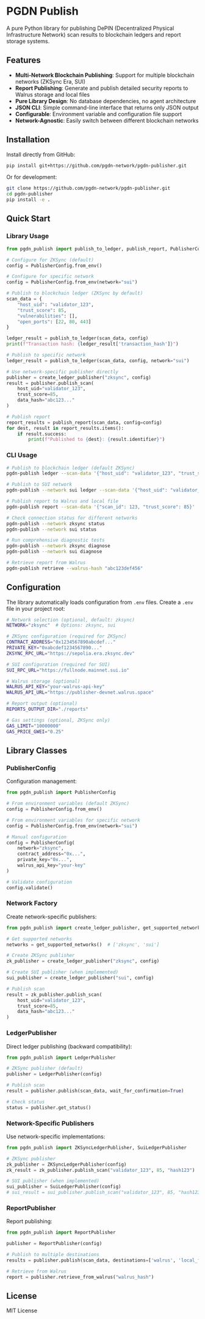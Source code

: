 # PGDN Publish

A pure Python library for publishing DePIN (Decentralized Physical Infrastructure Network) scan results to blockchain ledgers and report storage systems.

## Features

- **Multi-Network Blockchain Publishing**: Support for multiple blockchain networks (ZKSync Era, SUI)
- **Report Publishing**: Generate and publish detailed security reports to Walrus storage and local files
- **Pure Library Design**: No database dependencies, no agent architecture
- **JSON CLI**: Simple command-line interface that returns only JSON output
- **Configurable**: Environment variable and configuration file support
- **Network-Agnostic**: Easily switch between different blockchain networks

## Installation

Install directly from GitHub:
```bash
pip install git+https://github.com/pgdn-network/pgdn-publisher.git
```

Or for development:
```bash
git clone https://github.com/pgdn-network/pgdn-publisher.git
cd pgdn-publisher
pip install -e .
```

## Quick Start

### Library Usage

```python
from pgdn_publish import publish_to_ledger, publish_report, PublisherConfig, create_ledger_publisher

# Configure for ZKSync (default)
config = PublisherConfig.from_env()

# Configure for specific network
config = PublisherConfig.from_env(network="sui")

# Publish to blockchain ledger (ZKSync by default)
scan_data = {
    "host_uid": "validator_123",
    "trust_score": 85,
    "vulnerabilities": [],
    "open_ports": [22, 80, 443]
}

ledger_result = publish_to_ledger(scan_data, config)
print(f"Transaction hash: {ledger_result['transaction_hash']}")

# Publish to specific network
ledger_result = publish_to_ledger(scan_data, config, network="sui")

# Use network-specific publisher directly
publisher = create_ledger_publisher("zksync", config)
result = publisher.publish_scan(
    host_uid="validator_123",
    trust_score=85,
    data_hash="abc123..."
)

# Publish report
report_results = publish_report(scan_data, config=config)
for dest, result in report_results.items():
    if result.success:
        print(f"Published to {dest}: {result.identifier}")
```

### CLI Usage

```bash
# Publish to blockchain ledger (default ZKSync)
pgdn-publish ledger --scan-data '{"host_uid": "validator_123", "trust_score": 85}'

# Publish to SUI network
pgdn-publish --network sui ledger --scan-data '{"host_uid": "validator_123", "trust_score": 85}'

# Publish report to Walrus and local file
pgdn-publish report --scan-data '{"scan_id": 123, "trust_score": 85}'

# Check connection status for different networks
pgdn-publish --network zksync status
pgdn-publish --network sui status

# Run comprehensive diagnostic tests
pgdn-publish --network zksync diagnose
pgdn-publish --network sui diagnose

# Retrieve report from Walrus
pgdn-publish retrieve --walrus-hash "abc123def456"
```

## Configuration

The library automatically loads configuration from `.env` files. Create a `.env` file in your project root:

```bash
# Network selection (optional, default: zksync)
NETWORK="zksync"  # Options: zksync, sui

# ZKSync configuration (required for ZKSync)
CONTRACT_ADDRESS="0x1234567890abcdef..."
PRIVATE_KEY="0xabcdef1234567890..."
ZKSYNC_RPC_URL="https://sepolia.era.zksync.dev"

# SUI configuration (required for SUI)
SUI_RPC_URL="https://fullnode.mainnet.sui.io"

# Walrus storage (optional)  
WALRUS_API_KEY="your-walrus-api-key"
WALRUS_API_URL="https://publisher-devnet.walrus.space"

# Report output (optional)
REPORTS_OUTPUT_DIR="./reports"

# Gas settings (optional, ZKSync only)
GAS_LIMIT="10000000"
GAS_PRICE_GWEI="0.25"
```

## Library Classes

### PublisherConfig

Configuration management:

```python
from pgdn_publish import PublisherConfig

# From environment variables (default ZKSync)
config = PublisherConfig.from_env()

# From environment variables for specific network
config = PublisherConfig.from_env(network="sui")

# Manual configuration
config = PublisherConfig(
    network="zksync",
    contract_address="0x...",
    private_key="0x...",
    walrus_api_key="your-key"
)

# Validate configuration
config.validate()
```

### Network Factory

Create network-specific publishers:

```python
from pgdn_publish import create_ledger_publisher, get_supported_networks

# Get supported networks
networks = get_supported_networks()  # ['zksync', 'sui']

# Create ZKSync publisher
zk_publisher = create_ledger_publisher("zksync", config)

# Create SUI publisher (when implemented)
sui_publisher = create_ledger_publisher("sui", config)

# Publish scan
result = zk_publisher.publish_scan(
    host_uid="validator_123",
    trust_score=85,
    data_hash="abc123..."
)
```

### LedgerPublisher

Direct ledger publishing (backward compatibility):

```python
from pgdn_publish import LedgerPublisher

# ZKSync publisher (default)
publisher = LedgerPublisher(config)

# Publish scan
result = publisher.publish(scan_data, wait_for_confirmation=True)

# Check status
status = publisher.get_status()
```

### Network-Specific Publishers

Use network-specific implementations:

```python
from pgdn_publish import ZKSyncLedgerPublisher, SuiLedgerPublisher

# ZKSync publisher
zk_publisher = ZKSyncLedgerPublisher(config)
zk_result = zk_publisher.publish_scan("validator_123", 85, "hash123")

# SUI publisher (when implemented)
sui_publisher = SuiLedgerPublisher(config)
# sui_result = sui_publisher.publish_scan("validator_123", 85, "hash123")
```

### ReportPublisher

Report publishing:

```python
from pgdn_publish import ReportPublisher

publisher = ReportPublisher(config)

# Publish to multiple destinations
results = publisher.publish(scan_data, destinations=['walrus', 'local_file'])

# Retrieve from Walrus
report = publisher.retrieve_from_walrus("walrus_hash")
```

## License

MIT License